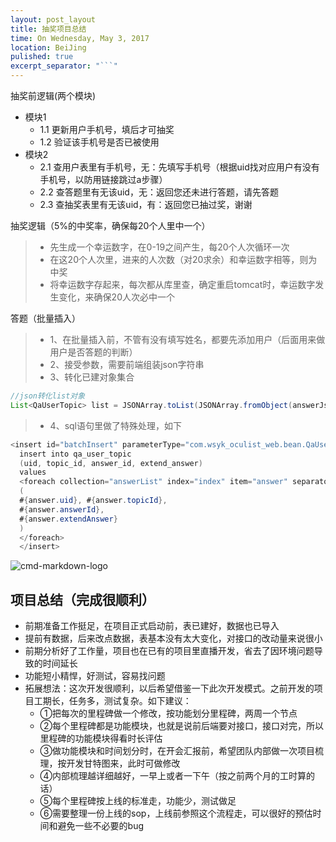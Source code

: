 ```yaml
---
layout: post_layout
title: 抽奖项目总结
time: On Wednesday, May 3, 2017
location: BeiJing
pulished: true
excerpt_separator: "```"
---
```



抽奖前逻辑(两个模块)
- 模块1
    - 1.1 更新用户手机号，填后才可抽奖
    - 1.2 验证该手机号是否已被使用
- 模块2
    - 2.1 查用户表里有手机号，无：先填写手机号（根据uid找对应用户有没有手机号，以防用链接跳过a步骤）
    - 2.2 查答题里有无该uid，无：返回您还未进行答题，请先答题
    - 2.3 查抽奖表里有无该uid，有：返回您已抽过奖，谢谢

抽奖逻辑（5%的中奖率，确保每20个人里中一个）

> * 先生成一个幸运数字，在0-19之间产生，每20个人次循环一次
> * 在这20个人次里，进来的人次数（对20求余）和幸运数字相等，则为中奖
> * 将幸运数字存起来，每次都从库里查，确定重启tomcat时，幸运数字发生变化，来确保20人次必中一个

答题（批量插入）

> * 1、在批量插入前，不管有没有填写姓名，都要先添加用户（后面用来做用户是否答题的判断）
> * 2、接受参数，需要前端组装json字符串
> * 3、转化已建对象集合

```java
//json转化list对象
List<QaUserTopic> list = JSONArray.toList(JSONArray.fromObject(answerJson), new QaUserTopic(), new JsonConfig());
```
> * 4、sql语句里做了特殊处理，如下

```java
<insert id="batchInsert" parameterType="com.wsyk_oculist_web.bean.QaUserTopicBean">
  insert into qa_user_topic
  (uid, topic_id, answer_id, extend_answer)
  values
  <foreach collection="answerList" index="index" item="answer" separator=",">
  (
  #{answer.uid}, #{answer.topicId},
  #{answer.answerId},
  #{answer.extendAnswer}
  )
  </foreach>
  </insert>
```

![cmd-markdown-logo](https://www.zybuluo.com/static/img/logo.png)

##  项目总结（完成很顺利）

- 前期准备工作挺足，在项目正式启动前，表已建好，数据也已导入
- 提前有数据，后来改点数据，表基本没有太大变化，对接口的改动量来说很小
- 前期分析好了工作量，项目也在已有的项目里直播开发，省去了因环境问题导致的时间延长
- 功能短小精悍，好测试，容易找问题
- 拓展想法：这次开发很顺利，以后希望借鉴一下此次开发模式。之前开发的项目工期长，任务多，测试复杂。如下建议：
    - ①把每次的里程碑做一个修改，按功能划分里程碑，两周一个节点
    - ②每个里程碑都是功能模块，也就是说前后端要对接口，接口对完，所以里程碑的功能模块得看时长评估
    - ③做功能模块和时间划分时，在开会汇报前，希望团队内部做一次项目梳理，按开发甘特图来，此时可做修改
    - ④内部梳理越详细越好，一早上或者一下午（按之前两个月的工时算的话）
    - ⑤每个里程碑按上线的标准走，功能少，测试做足
    - ⑥需要整理一份上线的sop，上线前参照这个流程走，可以很好的预估时间和避免一些不必要的bug


